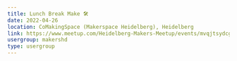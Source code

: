 ```yaml
---
title: Lunch Break Make 🛠️
date: 2022-04-26
location: CoMakingSpace (Makerspace Heidelberg), Heidelberg
link: https://www.meetup.com/Heidelberg-Makers-Meetup/events/mvqjtsydcgbjc/
usergroup: makershd
type: usergroup
---
```

